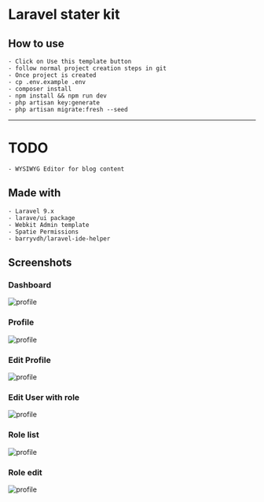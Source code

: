 # Laravel stater kit

## How to use

    - Click on Use this template button
    - follow normal project creation steps in git
    - Once project is created
    - cp .env.example .env
    - composer install
    - npm install && npm run dev
    - php artisan key:generate
    - php artisan migrate:fresh --seed

<hr />

# TODO

    - WYSIWYG Editor for blog content

## Made with

    - Laravel 9.x
    - larave/ui package
    - Webkit Admin template
    - Spatie Permissions
    - barryvdh/laravel-ide-helper

## Screenshots

### Dashboard

![profile](https://raw.githubusercontent.com/innowaysit/laravel-stater-kit/main/public/screenshots/00.png)

### Profile

![profile](https://raw.githubusercontent.com/innowaysit/laravel-stater-kit/main/public/screenshots/02.png)

### Edit Profile

![profile](https://raw.githubusercontent.com/innowaysit/laravel-stater-kit/main/public/screenshots/01.png)

### Edit User with role

![profile](https://raw.githubusercontent.com/innowaysit/laravel-stater-kit/main/public/screenshots/03.png)

### Role list

![profile](https://raw.githubusercontent.com/innowaysit/laravel-stater-kit/main/public/screenshots/04.png)

### Role edit

![profile](https://raw.githubusercontent.com/innowaysit/laravel-stater-kit/main/public/screenshots/05.png)
